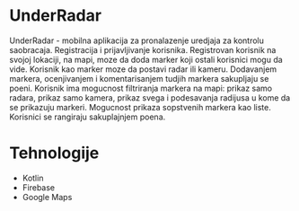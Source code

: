 # UnderRadar
UnderRadar - mobilna aplikacija za pronalazenje uredjaja za kontrolu saobracaja. Registracija i prijavljivanje korisnika. Registrovan korisnik na svojoj lokaciji, na mapi, moze da doda marker koji ostali korisnici mogu da vide. Korisnik kao marker moze da postavi radar ili kameru. Dodavanjem markera, ocenjivanjem i komentarisanjem tudjih markera sakupljaju se poeni. Korisnik ima mogucnost filtriranja markera na mapi: prikaz samo radara, prikaz samo kamera, prikaz svega i podesavanja radijusa u kome da se prikazuju markeri. Mogucnost prikaza sopstvenih markera kao liste. Korisnici se rangiraju sakuplajnjem poena.

# Tehnologije
- Kotlin
- Firebase
- Google Maps
